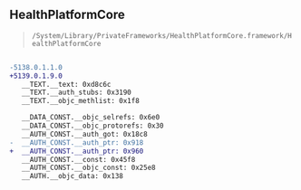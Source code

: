 ## HealthPlatformCore

> `/System/Library/PrivateFrameworks/HealthPlatformCore.framework/HealthPlatformCore`

```diff

-5138.0.1.1.0
+5139.0.1.9.0
   __TEXT.__text: 0xd8c6c
   __TEXT.__auth_stubs: 0x3190
   __TEXT.__objc_methlist: 0x1f8

   __DATA_CONST.__objc_selrefs: 0x6e0
   __DATA_CONST.__objc_protorefs: 0x30
   __AUTH_CONST.__auth_got: 0x18c8
-  __AUTH_CONST.__auth_ptr: 0x918
+  __AUTH_CONST.__auth_ptr: 0x960
   __AUTH_CONST.__const: 0x45f8
   __AUTH_CONST.__objc_const: 0x25e8
   __AUTH.__objc_data: 0x138

```
